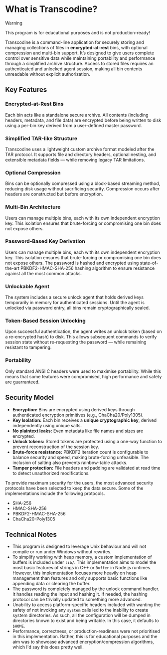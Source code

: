# What is Transcodine?

> [!WARNING] 
> This program is for educational purposes and is not production-ready!

Transcodine is a command-line application for securely storing and managing
collections of files in **encrypted-at-rest** bins, with optional compression
and multi-bin support. It’s designed to give users complete control over
sensitive data while maintaining portability and performance through a
simplified archive structure. Access to stored files requires an authenticated
and unlocked agent session, making all bin contents unreadable without explicit
authorization.

## Key Features

### Encrypted-at-Rest Bins

Each bin acts like a standalone secure archive. All contents (including headers,
metadata, and file data) are encrypted before being written to disk using a
per-bin key derived from a user-defined master password.

### Simplified TAR-like Structure

Transcodine uses a lightweight custom archive format modeled after the TAR
protocol. It supports file and directory headers, optional nesting, and
extensible metadata fields — while removing legacy TAR limitations.

### Optional Compression

Bins can be optionally compressed using a block-based streaming method, reducing
disk usage without sacrificing security. Compression occurs after headers are
constructed but before encryption.

### Multi-Bin Architecture

Users can manage multiple bins, each with its own independent encryption key.
This isolation ensures that brute-forcing or compromising one bin does not
expose others.

### Password-Based Key Derivation

Users can manage multiple bins, each with its own independent encryption key.
This isolation ensures that brute-forcing or compromising one bin does not
expose others. The password is hashed and encrypted using state-of-the-art
PBKDF2-HMAC-SHA-256 hashing algorithm to ensure resistance against all the most
common attacks.

### Unlockable Agent

The system includes a secure unlock agent that holds derived keys temporarily in
memory for authenticated sessions. Until the agent is unlocked via password
entry, all bins remain cryptographically sealed.

### Token-Based Session Unlocking

Upon successful authentication, the agent writes an unlock token (based on a
re-encrypted hash) to disk. This allows subsequent commands to verify session
state without re-requesting the password — while remaining resistant to
tampering.

### Portability

Only standard ANSI C headers were used to maximise portability. While this means
that some features were compromised, high performance and safety are guarranteed.

## Security Model

- **Encryption:** Bins are encrypted using derived keys through authenticated
  encryption primitives (e.g., ChaCha20/Poly1305).
- **Key Isolation:** Each bin receives a **unique cryptographic key**, derived
  independently using unique salts.
- **No plaintext leaks:** Even metadata like file names and sizes are encrypted.
- **Unlock tokens:** Stored tokens are protected using a one-way function to
  prevent reconstruction of the session key.
- **Brute-force resistance:** PBKDF2 iteration count is configurable to balance
  security and speed, making brute-forcing unfeasible. The inclusion of salting
  also prevents rainbow-table attacks.
- **Tamper protection:** File headers and padding are validated at read time to
  detect unauthorized modifications.

To provide maximum security for the users, the most advanced security protocols
have been selected to keep the data secure. Some of the implementations include
the following protocols.

- SHA-256
- HMAC-SHA-256
- PBKDF2-HMAC-SHA-256
- ChaCha20-Poly1305

## Technical Notes

- This program is designed to leverage Unix behaviour and will not compile or
  run under Windows without rewrites.
- To simplify working with heap memory, a custom implementation of buffers is
  included under `lib/`. This implementation aims to model the most basic
  features of strings in C++ or `Buffer` in Node.js runtimes. However, this
  implementation focuses more heavily on heap management than features and only
  supports basic functions like appending data or clearing the buffer.
- The password is completely managed by the unlock command handler. It handles
  reading the input and hashing it. If needed, the hashing protocol can be
  trivially updated to something more advanced.
- Unability to access platform-specific headers included with wanting the safety
  of not invoking any `system` calls led to the inability to create system
  directories. As such, all the configuration will be dumped in directories
  known to exist and being writable. In this case, it defaults to `$HOME`.
- Performance, correctness, or production-readiness were not prioritised in this
  implementation. Rather, this is for educational purposes and the aim was to
  showcase advanced encryption/compression algorithms, which I'd say this does
  pretty well.
